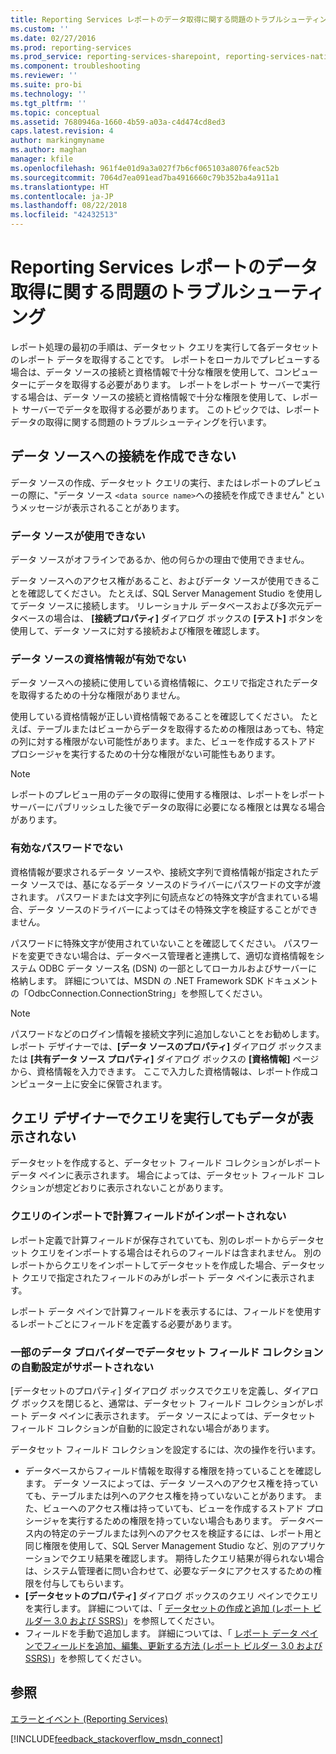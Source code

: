 ```yaml
---
title: Reporting Services レポートのデータ取得に関する問題のトラブルシューティング | Microsoft Docs
ms.custom: ''
ms.date: 02/27/2016
ms.prod: reporting-services
ms.prod_service: reporting-services-sharepoint, reporting-services-native
ms.component: troubleshooting
ms.reviewer: ''
ms.suite: pro-bi
ms.technology: ''
ms.tgt_pltfrm: ''
ms.topic: conceptual
ms.assetid: 7680946a-1660-4b59-a03a-c4d474cd8ed3
caps.latest.revision: 4
author: markingmyname
ms.author: maghan
manager: kfile
ms.openlocfilehash: 961f4e01d9a3a027f7b6cf065103a8076feac52b
ms.sourcegitcommit: 7064d7ea091ead7ba4916660c79b352ba4a911a1
ms.translationtype: HT
ms.contentlocale: ja-JP
ms.lasthandoff: 08/22/2018
ms.locfileid: "42432513"
---
```

# <a name="troubleshoot-data-retrieval-issues-with-reporting-services-reports"></a>Reporting Services レポートのデータ取得に関する問題のトラブルシューティング
レポート処理の最初の手順は、データセット クエリを実行して各データセットのレポート データを取得することです。 レポートをローカルでプレビューする場合は、データ ソースの接続と資格情報で十分な権限を使用して、コンピューターにデータを取得する必要があります。 レポートをレポート サーバーで実行する場合は、データ ソースの接続と資格情報で十分な権限を使用して、レポート サーバーでデータを取得する必要があります。 このトピックでは、レポート データの取得に関する問題のトラブルシューティングを行います。   
  
## <a name="i-cannot-create-a-connection-to-a-data-source"></a>データ ソースへの接続を作成できない  
データ ソースの作成、データセット クエリの実行、またはレポートのプレビューの際に、"データ ソース `<data source name>`への接続を作成できません" というメッセージが表示されることがあります。   
    
### <a name="data-source-is-not-available"></a>データ ソースが使用できない  
データ ソースがオフラインであるか、他の何らかの理由で使用できません。   
  
データ ソースへのアクセス権があること、およびデータ ソースが使用できることを確認してください。 たとえば、SQL Server Management Studio を使用してデータ ソースに接続します。 リレーショナル データベースおよび多次元データベースの場合は、 **[接続プロパティ]** ダイアログ ボックスの **[テスト]** ボタンを使用して、データ ソースに対する接続および権限を確認します。   
  
### <a name="data-source-credentials-are-not-valid"></a>データ ソースの資格情報が有効でない  
データ ソースへの接続に使用している資格情報に、クエリで指定されたデータを取得するための十分な権限がありません。  
  
使用している資格情報が正しい資格情報であることを確認してください。 たとえば、テーブルまたはビューからデータを取得するための権限はあっても、特定の列に対する権限がない可能性があります。また、ビューを作成するストアド プロシージャを実行するための十分な権限がない可能性もあります。   
  
> [!NOTE]  
> レポートのプレビュー用のデータの取得に使用する権限は、レポートをレポート サーバーにパブリッシュした後でデータの取得に必要になる権限とは異なる場合があります。   
  
### <a name="not-a-valid-password"></a>有効なパスワードでない  
資格情報が要求されるデータ ソースや、接続文字列で資格情報が指定されたデータ ソースでは、基になるデータ ソースのドライバーにパスワードの文字が渡されます。 パスワードまたは文字列に句読点などの特殊文字が含まれている場合、データ ソースのドライバーによってはその特殊文字を検証することができません。   
  
パスワードに特殊文字が使用されていないことを確認してください。 パスワードを変更できない場合は、データベース管理者と連携して、適切な資格情報をシステム ODBC データ ソース名 (DSN) の一部としてローカルおよびサーバーに格納します。 詳細については、MSDN の .NET Framework SDK ドキュメントの「OdbcConnection.ConnectionString」を参照してください。   
  
> [!NOTE]  
>パスワードなどのログイン情報を接続文字列に追加しないことをお勧めします。 レポート デザイナーでは、**[データ ソースのプロパティ]** ダイアログ ボックスまたは **[共有データ ソース プロパティ]** ダイアログ ボックスの **[資格情報]** ページから、資格情報を入力できます。 ここで入力した資格情報は、レポート作成コンピューター上に安全に保管されます。  
  
## <a name="why-do-i-see-no-data-when-i-run-my-query-in-the-query-designer"></a>クエリ デザイナーでクエリを実行してもデータが表示されない  
データセットを作成すると、データセット フィールド コレクションがレポート データ ペインに表示されます。 場合によっては、データセット フィールド コレクションが想定どおりに表示されないことがあります。   
  
### <a name="import-query-does-not-import-calculated-fields"></a>クエリのインポートで計算フィールドがインポートされない  
  
レポート定義で計算フィールドが保存されていても、別のレポートからデータセット クエリをインポートする場合はそれらのフィールドは含まれません。 別のレポートからクエリをインポートしてデータセットを作成した場合、データセット クエリで指定されたフィールドのみがレポート データ ペインに表示されます。   
  
レポート データ ペインで計算フィールドを表示するには、フィールドを使用するレポートごとにフィールドを定義する必要があります。   
  
### <a name="some-data-providers-do-not-support-automatic-population-of-the-dataset-field-collection"></a>一部のデータ プロバイダーでデータセット フィールド コレクションの自動設定がサポートされない  
[データセットのプロパティ] ダイアログ ボックスでクエリを定義し、ダイアログ ボックスを閉じると、通常は、データセット フィールド コレクションがレポート データ ペインに表示されます。 データ ソースによっては、データセット フィールド コレクションが自動的に設定されない場合があります。   
  
データセット フィールド コレクションを設定するには、次の操作を行います。  
* データベースからフィールド情報を取得する権限を持っていることを確認します。 データ ソースによっては、データ ソースへのアクセス権を持っていても、テーブルまたは列へのアクセス権を持っていないことがあります。 また、ビューへのアクセス権は持っていても、ビューを作成するストアド プロシージャを実行するための権限を持っていない場合もあります。 データベース内の特定のテーブルまたは列へのアクセスを検証するには、レポート用と同じ権限を使用して、SQL Server Management Studio など、別のアプリケーションでクエリ結果を確認します。 期待したクエリ結果が得られない場合は、システム管理者に問い合わせて、必要なデータにアクセスするための権限を付与してもらいます。   
* **[データセットのプロパティ]** ダイアログ ボックスのクエリ ペインでクエリを実行します。 詳細については、「 [データセットの作成と追加 (レポート ビルダー 3.0 および SSRS)](../../reporting-services/report-data/report-datasets-ssrs.md)」を参照してください。  
* フィールドを手動で追加します。 詳細については、「 [レポート データ ペインでフィールドを追加、編集、更新する方法 (レポート ビルダー 3.0 および SSRS)](../../reporting-services/report-data/add-edit-refresh-fields-in-the-report-data-pane-report-builder-and-ssrs.md)」を参照してください。   
  
## <a name="see-also"></a>参照  
[エラーとイベント (Reporting Services)](../../reporting-services/troubleshooting/errors-and-events-reference-reporting-services.md)  
  
  

[!INCLUDE[feedback_stackoverflow_msdn_connect](../../includes/feedback-stackoverflow-msdn-connect-md.md)]



